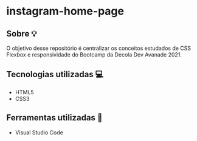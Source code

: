 # instagram-home-page

## Sobre :bulb:
O objetivo desse repositório é centralizar os conceitos estudados de CSS Flexbox e responsividade do Bootcamp da Decola Dev Avanade 2021. 

## Tecnologias utilizadas :computer:
 * HTML5
 * CSS3
## Ferramentas utilizadas :wrench:
* Visual Studio Code

 
